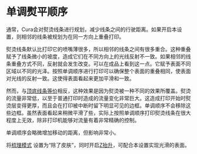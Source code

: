 单调熨平顺序
====
通常，Cura会对熨烫线条进行规划，减少线条之间的行驶距离。如果开启本设置，则相邻的线条被规划为在同一方向上重叠打印。

熨烫线条默认比打印它的喷嘴薄很多，所以相邻的线条之间有很多重合。这种重叠赋予了线条微小的坡度，造成它们在不同方向上的光线反射不一致。如果相邻的线条重叠方式不同，反射就会发生改变。可以在成品上看到这一点。它赋予表面不同区域以不同的光泽。按照单调顺序进行打印可以确保整个表面的重叠相同，使表面对光线的反射一致。这使得表面看起来更加平滑和一致。

然而，与[顶底线条等价](skin_monotonic.md)相反，这种效果是因为熨烫被一种不同的效果所覆盖。熨烫的流量非常低，以至于普通打印时造成的流量变化非常巨大。这造成打印开始时熨烫层变得更厚，而且会在打印被中断时留下明显可见的边框。单调顺序不会移除这些边框。虽然表面看起来稍微平滑了些，实际上按照单调顺序打印熨烫线条在很大程度上无效，除非打印机能够对流量有着非常精确的控制。

单调顺序会略微增加移动的距离，但影响非常小。

将[梳理模式](../travel/retraction_combing.md) 设置为“除了皮肤”，同时开启[Z抬升](../travel/retraction_hop.md)，可配合本设置实现光滑的表面。
